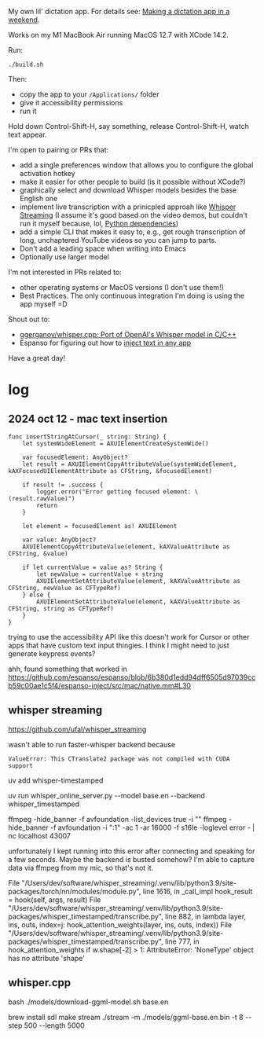 My own lil' dictation app. For details see: [Making a dictation app in a weekend](https://kevinlynagh.com/newsletter/2024_10_transcription_app_art_wall/).

Works on my M1 MacBook Air running MacOS 12.7 with XCode 14.2.

Run:

    ./build.sh

Then:

- copy the app to your `/Applications/` folder
- give it accessibility permissions
- run it

Hold down Control-Shift-H, say something, release Control-Shift-H, watch text appear.

I'm open to pairing or PRs that:

- add a single preferences window that allows you to configure the global activation hotkey
- make it easier for other people to build (is it possible without XCode?)
- graphically select and download Whisper models besides the base English one
- implement live transcription with a prinicpled approah like [Whisper Streaming](https://github.com/ufal/whisper_streaming/) (I assume it's good based on the video demos, but couldn't run it myself because, lol, [Python dependencies](https://github.com/ufal/whisper_streaming/issues/129))
- add a simple CLI that makes it easy to, e.g., get rough transcription of long, unchaptered YouTube videos so you can jump to parts.
- Don't add a leading space when writing into Emacs
- Optionally use larger model

I'm not interested in PRs related to:

- other operating systems or MacOS versions (I don't use them!)
- Best Practices. The only continuous integration I'm doing is using the app myself =D


Shout out to:

- [ggerganov/whisper.cpp: Port of OpenAI's Whisper model in C/C++](https://github.com/ggerganov/whisper.cpp)
- Espanso for figuring out how to [inject text in any app](https://github.com/espanso/espanso/blob/6b380d1edd94dff6505d97039ccb59c00ae1c5f4/espanso-inject/src/mac/native.mm#L30)

Have a great day!


# log
## 2024 oct 12 - mac text insertion

    func insertStringAtCursor(_ string: String) {
        let systemWideElement = AXUIElementCreateSystemWide()
        
        var focusedElement: AnyObject?
        let result = AXUIElementCopyAttributeValue(systemWideElement, kAXFocusedUIElementAttribute as CFString, &focusedElement)
        
        if result != .success {
            logger.error("Error getting focused element: \(result.rawValue)")
            return
        }

        let element = focusedElement as! AXUIElement

        var value: AnyObject?
        AXUIElementCopyAttributeValue(element, kAXValueAttribute as CFString, &value)

        if let currentValue = value as? String {
            let newValue = currentValue + string
            AXUIElementSetAttributeValue(element, kAXValueAttribute as CFString, newValue as CFTypeRef)
        } else {
            AXUIElementSetAttributeValue(element, kAXValueAttribute as CFString, string as CFTypeRef)
        }
    }


trying to use the accessibility API like this doesn't work for Cursor or other apps that have custom text input thingies.
I think I might need to just generate keypress events?

ahh, found something that worked in https://github.com/espanso/espanso/blob/6b380d1edd94dff6505d97039ccb59c00ae1c5f4/espanso-inject/src/mac/native.mm#L30

## whisper streaming
https://github.com/ufal/whisper_streaming


wasn't able to run faster-whisper backend because 

    ValueError: This CTranslate2 package was not compiled with CUDA support

uv add whisper-timestamped

uv run whisper_online_server.py --model base.en --backend whisper_timestamped

ffmpeg -hide_banner -f avfoundation -list_devices true -i ""
ffmpeg -hide_banner -f avfoundation -i ":1" -ac 1 -ar 16000 -f s16le -loglevel error - | nc localhost 43007

unfortunately I kept running into this error after connecting and speaking for a few seconds.
Maybe the backend is busted somehow?
I'm able to capture data via ffmpeg from my mic, so that's not it.

  File "/Users/dev/software/whisper_streaming/.venv/lib/python3.9/site-packages/torch/nn/modules/module.py", line 1616, in _call_impl
    hook_result = hook(self, args, result)
  File "/Users/dev/software/whisper_streaming/.venv/lib/python3.9/site-packages/whisper_timestamped/transcribe.py", line 882, in <lambda>
    lambda layer, ins, outs, index=j: hook_attention_weights(layer, ins, outs, index))
  File "/Users/dev/software/whisper_streaming/.venv/lib/python3.9/site-packages/whisper_timestamped/transcribe.py", line 777, in hook_attention_weights
    if w.shape[-2] > 1:
AttributeError: 'NoneType' object has no attribute 'shape'


## whisper.cpp

bash ./models/download-ggml-model.sh base.en

brew install sdl
make stream
./stream -m ./models/ggml-base.en.bin -t 8 --step 500 --length 5000

